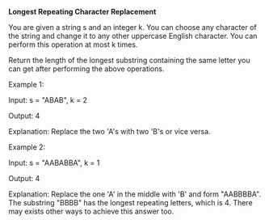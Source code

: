 **Longest Repeating Character Replacement**

You are given a string s and an integer k. You can choose any character of the string and change it to any other uppercase English character. You can perform this operation at most k times.

Return the length of the longest substring containing the same letter you can get after performing the above operations.

 

Example 1:

Input: s = "ABAB", k = 2

Output: 4

Explanation: Replace the two 'A's with two 'B's or vice versa.


Example 2:

Input: s = "AABABBA", k = 1

Output: 4

Explanation: Replace the one 'A' in the middle with 'B' and form "AABBBBA".
The substring "BBBB" has the longest repeating letters, which is 4.
There may exists other ways to achieve this answer too.
 
